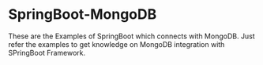 # SpringBoot-MongoDB
These are the Examples of SpringBoot which connects with MongoDB.
Just refer the examples to get knowledge on MongoDB integration with SPringBoot Framework.
